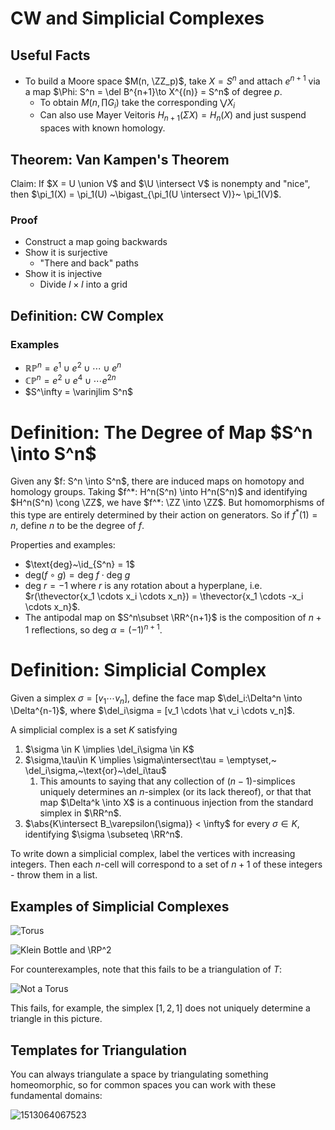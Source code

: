 #  CW and Simplicial Complexes

## Useful Facts
- To build a Moore space $M(n, \ZZ_p)$, take $X = S^n$ and attach $e^{n+1}$ via a map $\Phi: S^n = \del B^{n+1}\to X^{(n)} = S^n$ of degree $p$.
	- To obtain $M(n, \prod G_i)$ take the corresponding $\bigvee X_i$
	- Can also use Mayer Veitoris $H_{n+1}(\Sigma X) = H_n(X)$ and just suspend spaces with known homology.

## Theorem: Van Kampen's Theorem

Claim: If $X = U \union V$ and $\U \intersect V$ is nonempty and "nice", then $\pi_1(X) = \pi_1(U) ~\bigast_{\pi_1(U \intersect V)}~ \pi_1(V)$.

### Proof

- Construct a map going backwards
- Show it is surjective
  - "There and back" paths
- Show it is injective
  - Divide $I\times I$ into a grid

## Definition: CW Complex

### Examples

- $\mathbb{RP}^n = e^1 \cup e^2 \cup \cdots \cup e^n$
- $\mathbb{CP}^n =e^2 \cup e^4 \cup \cdots e^{2n}$
- $S^\infty = \varinjlim S^n$

# Definition: The Degree of  Map $S^n \into S^n$

Given any $f: S^n \into S^n$, there are induced maps on homotopy and homology groups. Taking $f^*: H^n(S^n) \into H^n(S^n)$ and identifying $H^n(S^n) \cong \ZZ$, we have $f^*: \ZZ \into \ZZ$. But homomorphisms of this type are entirely determined by their action on generators. So if $f^*(1) = n$, define $n$ to be the degree of $f$.

Properties and examples:

- $\text{deg}~\id_{S^n} = 1$
- $\text{deg} (f\circ g) = \text{deg}~f \cdot \text{deg}~g$
- $\text{deg}~r = -1$ where $r$ is any rotation about a hyperplane, i.e. $r(\thevector{x_1 \cdots x_i \cdots x_n}) = \thevector{x_1 \cdots -x_i \cdots x_n}$.
- The antipodal map on $S^n\subset \RR^{n+1}$ is the composition of $n+1$ reflections, so $\text{deg}~\alpha = (-1)^{n+1}$.

# Definition: Simplicial Complex

Given a simplex $\sigma = [v_1 \cdots v_n]$, define the face map $\del_i:\Delta^n \into \Delta^{n-1}$, where $\del_i\sigma = [v_1 \cdots \hat v_i \cdots v_n]$.

A simplicial complex is a set $K​$ satisfying

1. $\sigma \in K \implies \del_i\sigma \in K$
2. $\sigma,\tau\in K \implies \sigma\intersect\tau = \emptyset,~ \del_i\sigma,~\text{or}~\del_i\tau$
   1. This amounts to saying that any collection of $(n-1)$-simplices uniquely determines an $n$-simplex (or its lack thereof), or that that map $\Delta^k \into X$ is a continuous injection from the standard simplex in $\RR^n$.
3. $\abs{K\intersect B_\varepsilon(\sigma)} < \infty$ for every $\sigma\in K$, identifying $\sigma \subseteq \RR^n$.

To write down a simplicial complex, label the vertices with increasing integers. Then each $n$-cell will correspond to a set of $n+1$ of these integers - throw them in a list.

## Examples of Simplicial Complexes

![Torus](1513062466927.png)

![Klein Bottle and $\RP^2$](1513062526623.png)

For counterexamples, note that this fails to be a triangulation of $T$:

![Not a Torus](1513062599096.png)

This fails, for example, the simplex $[1,2,1]$ does not uniquely determine a triangle in this picture.

## Templates for Triangulation

You can always triangulate a space by triangulating something homeomorphic, so for common spaces you can work with these fundamental domains:

![1513064067523](1513064067523.png)
